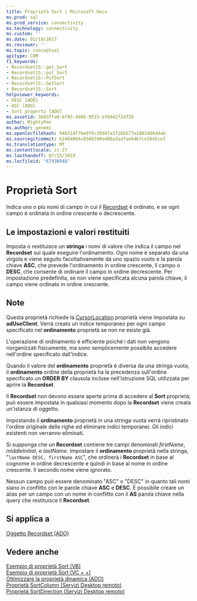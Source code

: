 ```yaml
---
title: Proprietà Sort | Microsoft Docs
ms.prod: sql
ms.prod_service: connectivity
ms.technology: connectivity
ms.custom: ''
ms.date: 01/19/2017
ms.reviewer: ''
ms.topic: conceptual
apitype: COM
f1_keywords:
- Recordset15::get_Sort
- Recordset15::put_Sort
- Recordset15::PutSort
- Recordset15::GetSort
- Recordset15::Sort
helpviewer_keywords:
- DESC [ADO]
- ASC [ADO]
- Sort property [ADO]
ms.assetid: 3683ffa0-6f93-4906-9533-ef6942f24f39
author: MightyPen
ms.author: genemi
ms.openlocfilehash: 946314f7be9f6c39d47a3f26b577e10834064dab
ms.sourcegitcommit: b2464064c0566590e486a3aafae6d67ce2645cef
ms.translationtype: MT
ms.contentlocale: it-IT
ms.lasthandoff: 07/15/2019
ms.locfileid: "67930948"
---
```

# <a name="sort-property"></a>Proprietà Sort
Indica uno o più nomi di campo in cui il [Recordset](../../../ado/reference/ado-api/recordset-object-ado.md) è ordinato, e se ogni campo è ordinata in ordine crescente o decrescente.  
  
## <a name="settings-and-return-values"></a>Le impostazioni e valori restituiti  
 Imposta o restituisce un **stringa** i nomi di valore che indica il campo nel **Recordset** sul quale eseguire l'ordinamento. Ogni nome è separato da una virgola e viene seguito facoltativamente da uno spazio vuoto e la parola chiave **ASC**, che prevede l'ordinamento in ordine crescente, il campo o **DESC**, che consente di ordinare il campo in ordine decrescente. Per impostazione predefinita, se non viene specificata alcuna parola chiave, il campo viene ordinato in ordine crescente.  
  
## <a name="remarks"></a>Note  
 Questa proprietà richiede la [CursorLocation](../../../ado/reference/ado-api/cursorlocation-property-ado.md) proprietà viene impostata su **adUseClient**. Verrà creato un indice temporaneo per ogni campo specificato nel **ordinamento** proprietà se non ne esiste già.  
  
 L'operazione di ordinamento è efficiente poiché i dati non vengono riorganizzati fisicamente, ma sono semplicemente possibile accedere nell'ordine specificato dall'indice.  
  
 Quando il valore del **ordinamento** proprietà è diversa da una stringa vuota, il **ordinamento** ordine della proprietà ha la precedenza sull'ordine specificato un **ORDER BY** clausola incluse nell'istruzione SQL utilizzata per aprire la **Recordset**.  
  
 Il **Recordset** non devono essere aperte prima di accedere al **Sort** proprietà; può essere impostata in qualsiasi momento dopo la **Recordset** viene creata un'istanza di oggetto.  
  
 Impostando il **ordinamento** proprietà in una stringa vuota verrà ripristinato l'ordine originale delle righe ed eliminare indici temporanei. Gli indici esistenti non verranno eliminati.  
  
 Si supponga che un **Recordset** contiene tre campi denominati *firstName*, *middleInitial*, e *lastName*. Impostare il **ordinamento** proprietà nella stringa, "`lastName DESC, firstName ASC`", che ordinerà i **Recordset** in base al cognome in ordine decrescente e quindi in base al nome in ordine crescente. Il secondo nome viene ignorato.  
  
 Nessun campo può essere denominato "ASC" o "DESC" in quanto tali nomi siano in conflitto con le parole chiave **ASC** e **DESC**. È possibile creare un alias per un campo con un nome in conflitto con il **AS** parola chiave nella query che restituisce il **Recordset**.  
  
## <a name="applies-to"></a>Si applica a  
 [Oggetto Recordset (ADO)](../../../ado/reference/ado-api/recordset-object-ado.md)  
  
## <a name="see-also"></a>Vedere anche  
 [Esempio di proprietà Sort (VB)](../../../ado/reference/ado-api/sort-property-example-vb.md)   
 [Esempio di proprietà Sort (VC + +)](../../../ado/reference/ado-api/sort-property-example-vc.md)   
 [Ottimizzare la proprietà dinamica (ADO)](../../../ado/reference/ado-api/optimize-property-dynamic-ado.md)   
 [Proprietà SortColumn (Servizi Desktop remoto)](../../../ado/reference/rds-api/sortcolumn-property-rds.md)   
 [Proprietà SortDirection (Servizi Desktop remoto)](../../../ado/reference/rds-api/sortdirection-property-rds.md)

